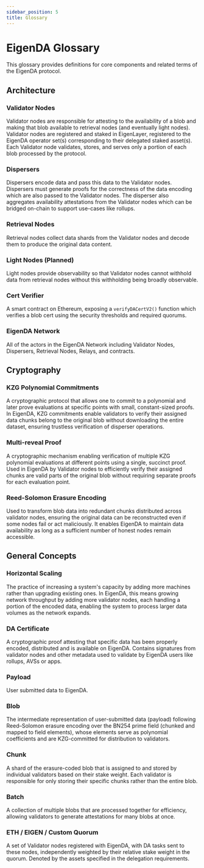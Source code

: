 ```yaml
---
sidebar_position: 5
title: Glossary
---
```

# EigenDA Glossary

This glossary provides definitions for core components and related terms of the EigenDA protocol.

## Architecture

### Validator Nodes
Validator nodes are responsible for attesting to the availability of a blob and making that blob available to retrieval nodes (and eventually light nodes). Validator nodes are registered and staked in EigenLayer, registered to the EigenDA operator set(s) corresponding to their delegated staked asset(s). Each Validator node validates, stores, and serves only a portion of each blob processed by the protocol.

### Dispersers
Dispersers encode data and pass this data to the Validator nodes. Dispersers must generate proofs for the correctness of the data encoding which are also passed to the Validator nodes. The disperser also aggregates availability attestations from the Validator nodes which can be bridged on-chain to support use-cases like rollups.

### Retrieval Nodes
Retrieval nodes collect data shards from the Validator nodes and decode them to produce the original data content.

### Light Nodes (Planned)
Light nodes provide observability so that Validator nodes cannot withhold data from retrieval nodes without this withholding being broadly observable.

### Cert Verifier
A smart contract on Ethereum, exposing a `verifyDACertV2()` function which verifies a blob cert using the security thresholds and required quorums. 

### EigenDA Network

All of the actors in the EigenDA Network including Validator Nodes, Dispersers, Retrieval Nodes, Relays, and contracts.

## Cryptography

### KZG Polynomial Commitments
A cryptographic protocol that allows one to commit to a polynomial and later prove evaluations at specific points with small, constant-sized proofs. In EigenDA, KZG commitments enable validators to verify their assigned data chunks belong to the original blob without downloading the entire dataset, ensuring trustless verification of disperser operations.

### Multi-reveal Proof
A cryptographic mechanism enabling verification of multiple KZG polynomial evaluations at different points using a single, succinct proof. Used in EigenDA by Validator nodes to efficiently verify their assigned chunks are valid parts of the original blob without requiring separate proofs for each evaluation point.

### Reed-Solomon Erasure Encoding
Used to transform blob data into redundant chunks distributed across validator nodes, ensuring the original data can be reconstructed even if some nodes fail or act maliciously. It enables EigenDA to maintain data availability as long as a sufficient number of honest nodes remain accessible.

## General Concepts

### Horizontal Scaling
The practice of increasing a system's capacity by adding more machines rather than upgrading existing ones. In EigenDA, this means growing network throughput by adding more validator nodes, each handling a portion of the encoded data, enabling the system to process larger data volumes as the network expands.

### DA Certificate
A cryptographic proof attesting that specific data has been properly encoded, distributed and is available on EigenDA. Contains signatures from validator nodes and other metadata used to validate by EigenDA users like rollups, AVSs or apps.

### Payload
User submitted data to EigenDA.

### Blob
The intermediate representation of user-submitted data (payload) following Reed–Solomon erasure encoding over the BN254 prime field (chunked and mapped to field elements), whose elements serve as polynomial coefficients and are KZG-committed for distribution to validators.

### Chunk
A shard of the erasure-coded blob that is assigned to and stored by individual validators based on their stake weight. Each validator is responsible for only storing their specific chunks rather than the entire blob.

### Batch
A collection of multiple blobs that are processed together for efficiency, allowing validators to generate attestations for many blobs at once.

### ETH / EIGEN / Custom Quorum
A set of Validator nodes registered with EigenDA, with DA tasks sent to these nodes, independently weighted by their relative stake weight in the quorum. Denoted by the assets specified in the delegation requirements.